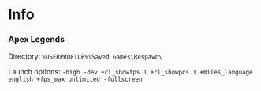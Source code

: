 # Info

### Apex Legends

Directory: `%USERPROFILE%\Saved Games\Respawn\`

Launch options: `-high -dev +cl_showfps 1 +cl_showpos 1 +miles_language english +fps_max unlimited -fullscreen`
